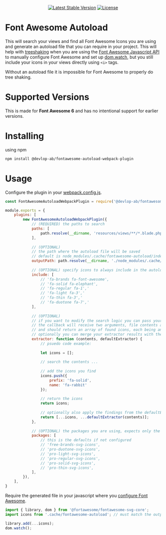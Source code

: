 <p align="center">
    <a href="https://www.npmjs.org/package/@devlop-ab/fontawesome-autoload-webpack-plugin"><img src="https://img.shields.io/npm/v/@devlop-ab/fontawesome-autoload-webpack-plugin.svg" alt="Latest Stable Version"></a>
    <a href="https://github.com/devlop/fontawesome-autoload-webpack-plugin/blob/main/LICENSE.md"><img src="https://img.shields.io/badge/license-MIT-green" alt="License"></a>
</p>

# Font Awesome Autoload

This will search your views and find all Font Awesome Icons you are using and generate an autoload file that you can require in your project.
This will help with [treeshaking](https://fontawesome.com/how-to-use/javascript-api/other/tree-shaking) when you are using the 
[Font Awesome Javascript API](https://fontawesome.com/how-to-use/javascript-api/setup/getting-started) to manually configure Font Awesome and 
set up [dom.watch](https://fontawesome.com/how-to-use/javascript-api/methods/dom-watch), but you still include your icons in your views directly 
using `<i>` tags. 

Without an autoload file it is impossible for Font Awesome to properly do tree shaking.

# Supported Versions

This is made for **Font Awesome 6** and has no intentional support for earlier versions.

# Installing

using npm

```bash
npm install @devlop-ab/fontawesome-autoload-webpack-plugin
```

# Usage 

Configure the plugin in your [webpack.config.js](https://webpack.js.org/configuration/plugins/).

```js
const FontAwesomeAutoloadWebpackPlugin = require('@devlop-ab/fontawesome-autoload-webpack-plugin');

module.exports = {
    plugins: [
        new FontAwesomeAutoloadWebpackPlugin({
            // (REQUIRED) the paths to search 
            paths: [
                path.resolve(__dirname, 'resources/views/**/*.blade.php'),
            ],
            
            // (OPTIONAL) 
            // the path where the autoload file will be saved
            // default is node_modules/.cache/fontawesome-autoload/index.js
            outputPath: path.resolve(__dirname, './node_modules/.cache/fontawesome-autoload/index.js'),
            
            // (OPTIONAL) specify icons to always include in the autoload, must be the fa6 "long prefix" followed by the icon name
            include: [
                // 'fa-brands fa-font-awesome',
                // 'fa-solid fa-elephant',
                // 'fa-regular fa-1','
                // 'fa-light fa-3','
                // 'fa-thin fa-3','
                // 'fa-duotone fa-7','
            ],
            
            // (OPTIONAL)
            // if you want to modify the search logic you can pass your own extractor callback
            // the callback will receive two arguments, file contents and the default extractor
            // and should return an array of found icons, each being an object with prefix and name.
            // optionally you can merge your extractor results with the default extractor results.
            extractor: function (contents, defaultExtractor) {
                // psuedo code example:
                
                let icons = [];
                
                // search the contents ...
                
                // add the icons you find
                icons.push({
                    prefix: 'fa-solid',
                    name: 'fa-rabbit'
                });
                
                // return the icons
                return icons;
                
                // optionally also apply the findings from the defaultExtractor
                return [...icons, ...defaultExtractor(contents)];
            },
            
            // (OPTIONAL) the packages you are using, expects only the package name excluding vendor prefix
            packages: [
                // this is the defaults if not configured
                // 'free-brands-svg-icons',
                // 'pro-duotone-svg-icons',
                // 'pro-light-svg-icons',
                // 'pro-regular-svg-icons',
                // 'pro-solid-svg-icons',
                // 'pro-thin-svg-icons',
            ],
        }),
    ],
}
```

Require the generated file in your javascript where you [configure Font Awesome](https://fontawesome.com/how-to-use/javascript-api/setup/getting-started).

```js
import { library, dom } from '@fortawesome/fontawesome-svg-core';
import icons from '.cache/fontawesome-autoload'; // must match the outputPath

library.add(...icons);
dom.watch();
```
